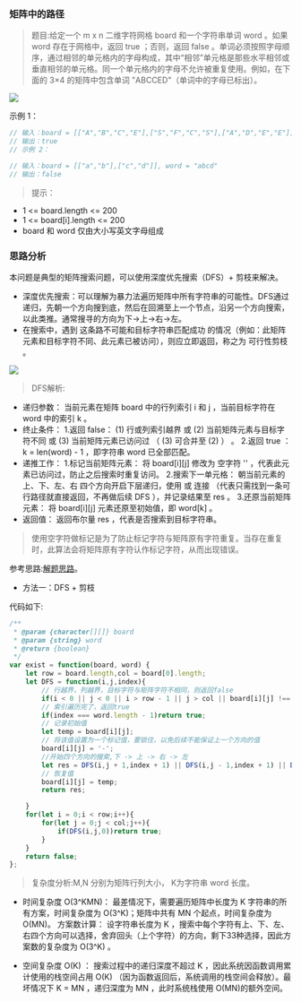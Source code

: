 ### 矩阵中的路径

> 题目:给定一个 m x n 二维字符网格 board 和一个字符串单词 word 。如果 word 存在于网格中，返回 true ；否则，返回 false 。单词必须按照字母顺序，通过相邻的单元格内的字母构成，其中“相邻”单元格是那些水平相邻或垂直相邻的单元格。同一个单元格内的字母不允许被重复使用。例如，在下面的 3×4 的矩阵中包含单词 "ABCCED"（单词中的字母已标出）。

![](../images/word.jpg)

示例 1：

```js
// 输入：board = [["A","B","C","E"],["S","F","C","S"],["A","D","E","E"]], word = "ABCCED"
// 输出：true
// 示例 2：

// 输入：board = [["a","b"],["c","d"]], word = "abcd"
// 输出：false
```


> 提示：

* 1 <= board.length <= 200
* 1 <= board[i].length <= 200
* board 和 word 仅由大小写英文字母组成
 

### 思路分析

本问题是典型的矩阵搜索问题，可以使用深度优先搜索（DFS）+ 剪枝来解决。

* 深度优先搜索：可以理解为暴力法遍历矩阵中所有字符串的可能性。DFS通过递归，先朝一个方向搜到底，然后在回溯至上一个节点，沿另一个方向搜索，以此类推。通常搜寻的方向为下->上->右->左。
* 在搜索中，遇到 这条路不可能和目标字符串匹配成功 的情况（例如：此矩阵元素和目标字符不同、此元素已被访问），则应立即返回，称之为 可行性剪枝 。

![](../images/DFS-1.png)

> DFS解析:

* 递归参数： 当前元素在矩阵 board 中的行列索引 i 和 j ，当前目标字符在 word 中的索引 k 。
* 终止条件：
    1.返回 false： (1) 行或列索引越界 或 (2) 当前矩阵元素与目标字符不同 或 (3) 当前矩阵元素已访问过 （ (3) 可合并至 (2) ） 。
    2.返回 true ：k = len(word) - 1 ，即字符串 word 已全部匹配。
* 递推工作：
    1.标记当前矩阵元素： 将 board[i][j] 修改为 空字符 '' ，代表此元素已访问过，防止之后搜索时重复访问。
    2.搜索下一单元格： 朝当前元素的 上、下、左、右 四个方向开启下层递归，使用 或 连接 （代表只需找到一条可行路径就直接返回，不再做后续 DFS ），并记录结果至 res 。
    3.还原当前矩阵元素： 将 board[i][j] 元素还原至初始值，即 word[k] 。
* 返回值： 返回布尔量 res ，代表是否搜索到目标字符串。

> 使用空字符做标记是为了防止标记字符与矩阵原有字符重复。当存在重复时，此算法会将矩阵原有字符认作标记字符，从而出现错误。

参考思路:[解题思路](https://leetcode-cn.com/problems/ju-zhen-zhong-de-lu-jing-lcof/solution/mian-shi-ti-12-ju-zhen-zhong-de-lu-jing-shen-du-yo/)。

- 方法一：DFS + 剪枝

代码如下:

```js
/**
 * @param {character[][]} board
 * @param {string} word
 * @return {boolean}
 */
var exist = function(board, word) {
    let row = board.length,col = board[0].length;
    let DFS = function(i,j,index){
        // 行越界，列越界，目标字符与矩阵字符不相同，则返回false
        if(i < 0 || j < 0 || i > row - 1 || j > col || board[i][j] !== word[index])return false;
        // 索引遍历完了，返回true
        if(index === word.length - 1)return true;
        // 记录初始值
        let temp = board[i][j];
        // 将该值设置为一个标记值，要锁住，以免后续不能保证上一个方向的值
        board[i][j] = '-';
        //开始四个方向的搜索,下 -> 上 -> 右 -> 左
        let res = DFS(i,j + 1,index + 1) || DFS(i,j - 1,index + 1) || DFS(i + 1,j,index + 1) || DFS(i - 1,j,index + 1);
        // 恢复值
        board[i][j] = temp;
        return res;

    }
    for(let i = 0;i < row;i++){
        for(let j = 0;j < col;j++){
            if(DFS(i,j,0))return true;
        }
    }
    return false;
};
```

> 复杂度分析:M,N 分别为矩阵行列大小， K为字符串 word 长度。

* 时间复杂度 O(3^KMN)： 最差情况下，需要遍历矩阵中长度为 K 字符串的所有方案，时间复杂度为 O(3^K)；矩阵中共有 MN 个起点，时间复杂度为 O(MN)。
方案数计算： 设字符串长度为 K ，搜索中每个字符有上、下、左、右四个方向可以选择，舍弃回头（上个字符）的方向，剩下33种选择，因此方案数的复杂度为 O(3^K) 。

* 空间复杂度 O(K) ： 搜索过程中的递归深度不超过 K ，因此系统因函数调用累计使用的栈空间占用 O(K) （因为函数返回后，系统调用的栈空间会释放）。最坏情况下 K = MN ，递归深度为 MN ，此时系统栈使用 O(MN)的额外空间。



